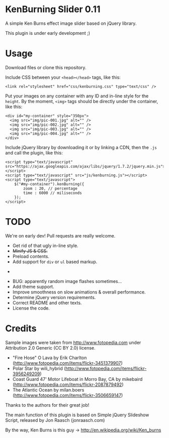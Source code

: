 KenBurning Slider 0.11
======================
A simple Ken Burns effect image slider based on jQuery library.

This plugin is under early development ;)

Usage
=====
Download files or clone this repository.

Include CSS between your `<head></head>` tags, like this:
```
<link rel="stylesheet" href="css/kenburning.css" type="text/css" />
```

Put your images on any container with any ID and in-line style for the `height`. By the moment, `<img>` tags should be directly under the container, like this:
```
<div id="my-container" style="350px">
  <img src="img/pic-001.jpg" alt="" />
  <img src="img/pic-002.jpg" alt="" />
  <img src="img/pic-003.jpg" alt="" />
  <img src="img/pic-004.jpg" alt="" />
</div>
```

Include jQuery library by downloading it or by linking a CDN, then the `.js` and call the plugin, like this:
```
<script type="text/javascript" src="https://ajax.googleapis.com/ajax/libs/jquery/1.7.2/jquery.min.js"></script>
<script type="text/javascript" src="js/kenburning.js"></script>
<script type="text/javascript">
	$("#my-container").kenBurning({
		zoom : 20, // percentage
		time : 6000 // miliseconds
	});
</script>
```

TODO
====
We're on early dev! Pull requests are really welcome.
* Get rid of that ugly in-line style.
* ~~Minify JS & CSS.~~
* Preload contents.
* Add support for `div` or `ul` based markup.
* ~~~Pass dimensions, zoom and duration via JS function (if desired).~~~
* BUG: apparently random image flashes sometimes...
* Add theme support.
* Improve smoothness on slow animations & overall performance.
* Determine jQuery version requirements.
* Correct README and other texts.
* License the code.

Credits
=======
Sample images were taken from http://www.fotopedia.com under Attribution 2.0 Generic (CC BY 2.0) license.
* "Fire Hose" O Lava by Erik Charlton (http://www.fotopedia.com/items/flickr-3451379907)
* Polar Star by wili_hybrid (http://www.fotopedia.com/items/flickr-3956249209)
* Coast Guard 47' Motor Lifeboat in Morro Bay, CA by mikebaird (http://www.fotopedia.com/items/flickr-2087879492)
* The Atlantic Ocean by milan.boers (http://www.fotopedia.com/items/flickr-3506659147)

Thanks to the authors for their great job!

The main function of this plugin is based on Simple jQuery Slideshow Script, released by Jon Raasch (jonraasch.com)

By the way, Ken Burns is this guy -> http://en.wikipedia.org/wiki/Ken_burns
